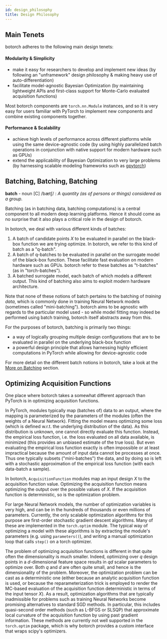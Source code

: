 ```yaml
---
id: design_philosophy
title: Design Philosophy
---
```


## Main Tenets

botorch adheres to the following main design tenets:

#### Modularity & Simplicity
- make it easy for researchers to develop and implement new ideas (by following
  an "unframework" design philosophy & making heavy use of auto-differentiation)
- facilitate model-agnostic Bayesian Optimization (by maintaining lightweight
  APIs and first-class support for Monte-Carlo evaluated acquisition functions)

Most botorch components are `torch.nn.Module` instances, and so it is very easy
for users familiar with PyTorch to implement new components and combine existing
components together.

#### Performance & Scalability
- achieve high levels of performance across different platforms while using the
  same device-agnostic code (by using highly parallelized batch operations in
  conjunction with native support for modern hardware such as GPUs)
- extend the applicability of Bayesian Optimization to very large problems (by
  harnessing scalable modeling frameworks such as [gpytorch](https://gpytorch.ai/))


## Batching, Batching, Batching

**batch** - noun [C] /bætʃ/ :
*A quantity (as of persons or things) considered as a group.*

Batching (as in batching data, batching computations) is a central component to
all modern deep learning platforms. Hence it should come as no surprise that it
also plays a critical role in the design of botorch.

In botorch, we deal with various different kinds of batches:

1. A batch of candidate points $X$ to be evaluated in parallel on the black-box
   function we are trying optimize. In botorch, we refer to this kind of batch
   as a "q-batch".
2. A batch of q-batches to be evaluated in parallel on the surrogate model of
   the black-box function. These facilitate fast evaluation on modern hardware
   such as GPUs. botorch refer to these batches as "t-batches" (as in
   "torch-batches").
3. A batched surrogate model, each batch of which models a different output.
   This kind of batching also aims to exploit modern hardware architecture.

Note that none of these notions of batch pertains to the batching of *training
data*, which is commonly done in training Neural Network models (sometimes
called "mini-batching"). botorch aims to be agnostic with regards to the
particular model used - so while model fitting may indeed be performed using
batch training, botorch itself abstracts away from this.

For the purposes of botorch, batching is primarily two things:
- a way of logically grouping multiple design configurations that are to be
  evaluated in parallel on the underlying black-box function
- a powerful design principle that allows harnessing highly efficient
  computations in PyTorch while allowing for device-agnostic code

For more detail on the different batch notions in botorch, take a look at the
[More on Batching](#more_on_batching) section.



## Optimizing Acquisition Functions

One place where botorch takes a somewhat different approach than PyTorch is in
optimizing acquisition functions.

In PyTorch, modules typically map (batches of) data to an output, where the
mapping is parameterized by the parameters of the modules (often the weights
of a Neural Network). Fitting the model means optimizing some loss (which is
defined w.r.t. the underlying distribution of the data). As this distribution
is unknown, one cannot directly evaluate this function. Instead, the empirical
loss function, i.e. the loss evaluated on all data available, is minimized
(this provides an unbiased estimate of the true loss). But even evaluating the
empirical loss function exactly is often impossible or at least impractical
because the amount of input data cannot be processes at once. Thus one typically
subsets ("mini-batches") the data, and by doing so is left with a stochastic
approximation of the empirical loss function (with each data-batch a sample).

In botorch, `AcquisitionFunction` modules map an input design $X$ to the
acquisition function value. Optimizing the acquisition function means optimizing
the output over the possible values of $X$. If the acquisition function is
deterministic, so is the optimization problem.

For large Neural Network models, the number of optimization variables is very
high, and can be in the hundreds of thousands or even millions of parameters.
Currently, the only scalable optimization algorithms for this purpose are
first-order stochastic gradient descent algorithms. Many of these are
implemented in the `torch.optim` module. The typical way of optimizing a model
with these algorithms is by extracting the module's parameters (e.g. using
`parameters()`), and writing a manual optimization loop that calls `step()` on
a torch optimizer.

The problem of optimizing acquisition functions is different in that quite often
the dimensionality is much smaller. Indeed, optimizing over $q$ design points in
a $d$-dimensional feature space results in $qd$ scalar parameters to optimize
over. Both $q$ and $d$ are often quite small, and hence is the dimensionality of
the problem. Moreover, the optimization problem can be cast as a deterministic
one (either because an analytic acquisition function is used, or because the
reparameterization trick is employed to render the MC-based evaluation of the
acquisition function deterministic in terms of the input tensor $X$). As a
result, optimization algorithms that are typically inadmissible for problems
such as training Neural Networks become promising alternatives to standard SGD
methods. In particular, this includes quasi-second order methods (such as
L-BFGS or SLSQP) that approximate local curvature of the acquisition function by
using past gradient information. These methods are currently not well supported
in the `torch.optim` package, which is why botorch provides a custom interface
that wraps scipy's optimizers.
